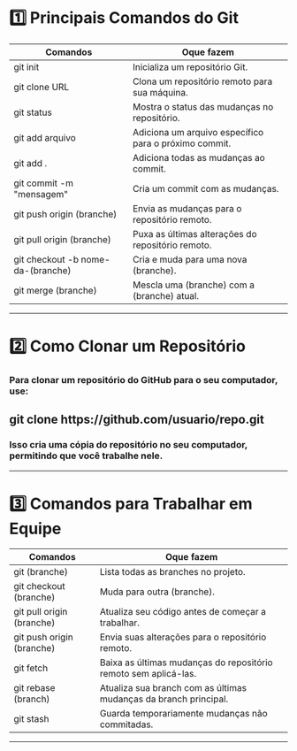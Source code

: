 <h1>1️⃣ Principais Comandos do Git</h1>

Comandos | Oque fazem
---|---
git init | Inicializa um repositório Git.
git clone URL | Clona um repositório remoto para sua máquina.
git status | Mostra o status das mudanças no repositório.
git add arquivo | Adiciona um arquivo específico para o próximo commit.
git add . | Adiciona todas as mudanças ao commit.
git commit -m "mensagem" | Cria um commit com as mudanças.
git push origin (branche) | Envia as mudanças para o repositório remoto.
git pull origin (branche) |  Puxa as últimas alterações do repositório remoto.
git checkout -b nome-da-(branche) | Cria e muda para uma nova (branche).
git merge (branche) |  Mescla uma (branche) com a (branche) atual.


---
<h1>2️⃣ Como Clonar um Repositório</h1>

### Para clonar um repositório do GitHub para o seu computador, use:

<h2>git clone https://github.com/usuario/repo.git  </h2>

### Isso cria uma cópia do repositório no seu computador, permitindo que você trabalhe nele.

---

<h1>3️⃣ Comandos para Trabalhar em Equipe</h1>

Comandos | Oque fazem
---|---
git (branche) | Lista todas as branches no projeto.
git checkout (branche) | Muda para outra (branche).
git pull origin (branche) | Atualiza seu código antes de começar a trabalhar.
git push origin (branche) |Envia suas alterações para o repositório remoto.
git fetch | Baixa as últimas mudanças do repositório remoto sem aplicá-las.
git rebase (branch) | Atualiza sua branch com as últimas mudanças da branch principal.
git stash | Guarda temporariamente mudanças não commitadas.
---







